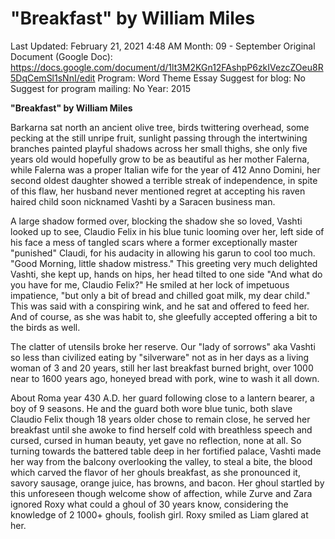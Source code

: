 # "Breakfast" by William Miles

Last Updated: February 21, 2021 4:48 AM
Month: 09 - September
Original Document (Google Doc): https://docs.google.com/document/d/1lt3M2KGn12FAshpP6zkIVezcZOeu8R5DqCemSl1sNnI/edit
Program: Word Theme Essay
Suggest for blog: No
Suggest for program mailing: No
Year: 2015

**"Breakfast" by William Miles**

Barkarna sat north an ancient olive tree, birds twittering overhead, some pecking at the still unripe fruit, sunlight passing through the intertwining branches painted playful shadows across her small thighs, she only five years old would hopefully grow to be as beautiful as her mother Falerna, while Falerna was a proper Italian wife for the year of 412 Anno Domini, her second oldest daughter showed a terrible streak of independence, in spite of this flaw, her husband never mentioned regret at accepting his raven haired child soon nicknamed Vashti by a Saracen business man.

A large shadow formed over, blocking the shadow she so loved, Vashti looked up to see, Claudio Felix in his blue tunic looming over her, left side of his face a mess of tangled scars where a former exceptionally master "punished" Claudi, for his audacity in allowing his garun to cool too much. "Good Morning, little shadow mistress." This greeting very much delighted Vashti, she kept up, hands on hips, her head tilted to one side "And what do you have for me, Claudio Felix?" He smiled at her lock of impetuous impatience, "but only a bit of bread and chilled goat milk, my dear child." This was said with a conspiring wink, and he sat and offered to feed her. And of course, as she was habit to, she gleefully accepted offering a bit to the birds as well.

The clatter of utensils broke her reserve. Our "lady of sorrows" aka Vashti so less than civilized eating by "silverware" not as in her days as a living woman of 3 and 20 years, still her last breakfast burned bright, over 1000 near to 1600 years ago, honeyed bread with pork, wine to wash it all down.

About Roma year 430 A.D. her guard following close to a lantern bearer, a boy of 9 seasons. He and the guard both wore blue tunic, both slave Claudio Felix though 18 years older chose to remain close, he served her breakfast until she awoke to find herself cold with breathless speech and cursed, cursed in human beauty, yet gave no reflection, none at all. So turning towards the battered table deep in her fortified palace, Vashti made her way from the balcony overlooking the valley, to steal a bite, the blood which carved the flavor of her ghouls breakfast, as she pronounced it, savory sausage, orange juice, has browns, and bacon. Her ghoul startled by this unforeseen though welcome show of affection, while Zurve and Zara ignored Roxy what could a ghoul of 30 years know, considering the knowledge of 2 1000+ ghouls, foolish girl. Roxy smiled as Liam glared at her.